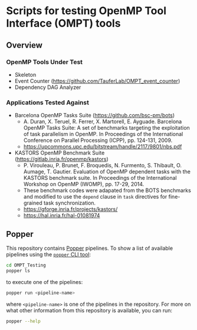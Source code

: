 # Scripts for testing OpenMP Tool Interface (OMPT) tools

## Overview

### OpenMP Tools Under Test
* Skeleton
* Event Counter (https://github.com/TauferLab/OMPT_event_counter)
* Dependency DAG Analyzer 

### Applications Tested Against
* Barcelona OpenMP Tasks Suite (https://github.com/bsc-pm/bots)
    * A. Duran, X. Teruel, R. Ferrer, X. Martorell, E. Ayguade. 
      Barcelona OpenMP Tasks Suite: A set of benchmarks targeting the exploitation of task parallelism in OpenMP. 
      In Proceedings of the International Conference on Parallel Processing (ICPP), pp. 124-131, 2009.
    * https://upcommons.upc.edu/bitstream/handle/2117/9801/nbs.pdf
* KASTORS OpenMP Benchmark Suite (https://gitlab.inria.fr/openmp/kastors) 
    * P. Virouleau, P. Brunet, F. Broquedis, N. Furmento, S. Thibault, O. Aumage, T. Gautier. 
      Evaluation of OpenMP dependent tasks with the KASTORS benchmark suite. 
      In Proceedings of the International Workshop on OpenMP (IWOMP), pp. 17-29, 2014.
    * These benchmark codes were adapated from the BOTS benchmarks
      and modified to use the `depend` clause in `task` directives
      for fine-grained task synchronization. 
    * https://gforge.inria.fr/projects/kastors/
    * https://hal.inria.fr/hal-01081974

## Popper

This repository contains [Popper](https://github.com/systemslab/popper)
pipelines. To show a list of available pipelines using the
[`popper` CLI tool](https://github.com/systemslab/popper):

```bash
cd OMPT_Testing
popper ls
```

to execute one of the pipelines:

```bash
popper run <pipeline-name>
```

where `<pipeline-name>` is one of the pipelines in the repository.
For more on what other information from this repository is available,
you can run:

```bash
popper --help
```
